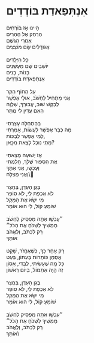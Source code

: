 # אִנְתִּפַאדַת בּוֹדְדִים

הָיִינוּ אָז בּוֹרְחִים \
הַרְחֵק אֶל הֶהָרִים \
אַחֲרֵי הַגֶּשֶׁם \
אֲגוּדָלִים שָׂם מוֹצְצִים \
\
כָּל הַיְּלָדִים \
יוֹשְׁבִים שָׁם מְעַשְּׁנִים \
בָּנוֹת, בָּנִים \
אִנְתִּפַאדַת בּוֹדְדִים \
\
עַל הַחוֹף הַקַּר \
אֲנִי מַתְחִיל לַחְשֹׁב, אוּלַי אֶפְשָׁר \
לְבַקֵּשׁ שׁוּב, עֲבוּרֵךְ, שַׁלְוָה \
הַאִם עֲדַיִן לִי מֻתָּר \
\
בַּהַתְחָלָה עָצַרְתִּי \
מָה כְּבָר אֶפְשָׁר לַעֲשׂוֹת, אָמַרְתִּי \
לְמִי אֶפְשָׁר לִבְכּוֹת, \
מָתַי נוּכַל לָצֵאת מִכָּאן?\
\
אָז יְשׁוּעָה מָצָאתִי \
אֶת הַסִּפּוּר שֶׁלָּךְ, חָלַמְתִּי \
וְעַכְשָׁו, אֲנִי אִתָּךְ \
וַאֲנִי מֻצְלָח\\
\
בְּגַן הָעֵדֶן, בַּחֲצַר \
לֹא אִכְפַּת לִי, לֹא סוֹפֵר \
מִי יִשָּׂא אֶת הַמַּקֵּל \
שׁוֹמֵעַ קוֹל, לִי הוּא אוֹמֵר \
\
״עַכְשָׁו אַתָּה מַפְסִיק לַחְשֹׁב \
מַמְשִׁיךְ לִשְׁכֹּחַ אֶת הַכֹּל״ \
רַק לִכְתֹּב, וְלֶאֱהֹב \
אוֹתָךְ \
\
רַק אַחַר כָּךְ, כְּשֶׁאֶחֱזֹר, שָׁקֵט \
אֲסַמֵּן כּוֹתָרוֹת בָּעִתּוֹן, בְּעֵט \
כָּל מָה שֶׁעָשִׂיתִי, לְבַדִּי, אָסוֹן \
זֶה הָיָה אֶתְמוֹל, בְּיוֹם רִאשׁוֹן\
\
בְּגַן הָעֵדֶן, בַּחֲצַר \
לֹא אִכְפַּת לִי, לֹא סוֹפֵר \
מִי יִשָּׂא אֶת הַמַּקֵּל \
שׁוֹמֵעַ קוֹל, לִי הוּא אוֹמֵר \
\
״עַכְשָׁו אַתָּה מַפְסִיק לַחְשֹׁב \
מַמְשִׁיךְ לִשְׁכֹּחַ אֶת הַכֹּל״ \
רַק לִכְתֹּב, וְלֶאֱהֹב \
אוֹתָךְ\